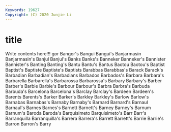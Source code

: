 ```yaml
---
Keywords: 19627
Copyright: (C) 2020 Junjie Li
---
```


# title

Write contents here!!!
gor 
Bangor's 
Bangui 
Bangui's 
Banjarmasin
Banjarmasin's 
Banjul 
Banjul's 
Banks 
Banks's 
Banneker 
Banneker's 
Bannister 
Bannister's 
Banting
Banting's 
Bantu 
Bantu's 
Bantus 
Baotou 
Baotou's 
Baptist 
Baptist's 
Baptiste 
Baptiste's
Baptists 
Barabbas 
Barabbas's 
Barack 
Barack's 
Barbadian 
Barbadian's 
Barbadians 
Barbados 
Barbados's
Barbara 
Barbara's 
Barbarella 
Barbarella's 
Barbarossa 
Barbarossa's 
Barbary 
Barbary's 
Barber 
Barber's
Barbie 
Barbie's 
Barbour 
Barbour's 
Barbra 
Barbra's 
Barbuda 
Barbuda's 
Barcelona 
Barcelona's
Barclay 
Barclay's 
Bardeen 
Bardeen's 
Barents 
Barents's 
Barker 
Barker's 
Barkley 
Barkley's
Barlow 
Barlow's 
Barnabas 
Barnabas's 
Barnaby 
Barnaby's 
Barnard 
Barnard's 
Barnaul 
Barnaul's
Barnes 
Barnes's 
Barnett 
Barnett's 
Barney 
Barney's 
Barnum 
Barnum's 
Baroda 
Baroda's
Barquisimeto 
Barquisimeto's 
Barr 
Barr's 
Barranquilla 
Barranquilla's 
Barrera 
Barrera's 
Barrett 
Barrett's
Barrie 
Barrie's 
Barron 
Barron's 
Barry 
